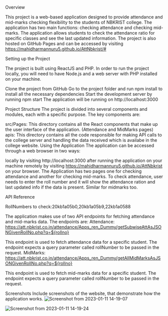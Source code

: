 
Overview


This project is a web-based application designed to provide attendance and mid-marks checking flexibility to the students of NBKRIST college. The application has two main functions: checking attendance and checking mid-marks. The application allows students to check the attendance ratio for specific classes and see the last updated information. The project is also hosted on GitHub Pages and can be accessed by visiting 
https://mahidharmannuru5.github.io/AttNbkrist/#

Setting up the Project


The project is built using ReactJS and PHP. In order to run the project locally, you will need to have Node.js and a web server with PHP installed on your machine.

Clone the project from GitHub
Go to the project folder and run npm install to install all the necessary dependencies
Start the development server by running npm start
The application will be running on http://localhost:3000



Project Structure
The project is divided into several components and modules, each with a specific purpose. The key components are:

src/Pages: This directory contains all the React components that make up the user interface of the application.
(Attendance and MidMarks pages)
apis: This directory contains all the code responsible for making API calls to the college server and handling the data received which is availabe in the college website.
Using the Application
The application can be accessed through a web browser in two ways:

locally by visiting http://localhost:3000 after running the application on your machine
remotely by visiting https://mahidharmannuru5.github.io/AttNbkrist on your browser.
The Application has two pages one for checking attendance and another for checking mid-marks. To check attendance, user needs to enter the roll number and it will show the attendance ration and last updated info if the data is present.
Similar for midmarks too.




API Reference


RollNumbers to check:20kb1a05b0,20kb1a05b9,22kb1a0588

The application makes use of two API endpoints for fetching attendance and mid-marks data. The endpoints are:
Attendance:
https://att.nbkrist.co.in/attendance/Apps_ren_Dummy/getSubwiseAttAsJSONGivenRollNo.php?q=${rollno}

This endpoint is used to fetch attendance data for a specific student. The endpoint expects a query parameter called rollNumber to be passed in the request.
MidMarks:
https://att.nbkrist.co.in/attendance/Apps_ren_Dummy/getAllMidMarksAsJSONGivenRollNo.php?q=${rollno}

This endpoint is used to fetch mid-marks data for a specific student. The endpoint expects a query parameter called rollNumber to be passed in the request.




Screenshots
Include screenshots of the website, that demonstrate how the application works.
![Screenshot from 2023-01-11 14-19-07](https://user-images.githubusercontent.com/81514511/211761950-1cdf711f-63b0-42ef-ab21-c4136a19862a.png)


![Screenshot from 2023-01-11 14-19-24](https://user-images.githubusercontent.com/81514511/211762076-7f2cf185-bccb-4634-b7c2-7824a3a27fe2.png)

